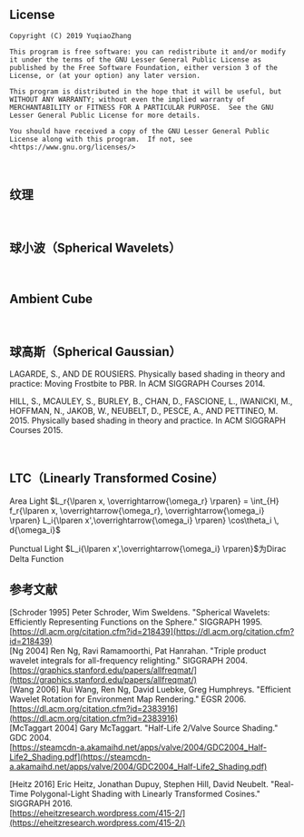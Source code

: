 ## License  
```  
Copyright (C) 2019 YuqiaoZhang

This program is free software: you can redistribute it and/or modify it under the terms of the GNU Lesser General Public License as published by the Free Software Foundation, either version 3 of the License, or (at your option) any later version.

This program is distributed in the hope that it will be useful, but WITHOUT ANY WARRANTY; without even the implied warranty of MERCHANTABILITY or FITNESS FOR A PARTICULAR PURPOSE.  See the GNU Lesser General Public License for more details.

You should have received a copy of the GNU Lesser General Public License along with this program.  If not, see <https://www.gnu.org/licenses/>
```  
&nbsp;  
## 纹理  

&nbsp;  
## 球小波（Spherical Wavelets）  

&nbsp;  
## Ambient Cube  

&nbsp;  
## 球高斯（Spherical Gaussian）  

LAGARDE, S., AND DE ROUSIERS. Physically based shading in theory and practice: Moving Frostbite to PBR. In ACM SIGGRAPH Courses 2014.  

HILL, S., MCAULEY, S., BURLEY, B., CHAN, D., FASCIONE,
L., IWANICKI, M., HOFFMAN, N., JAKOB, W., NEUBELT, D.,
PESCE, A., AND PETTINEO, M. 2015. Physically based shading
in theory and practice. In ACM SIGGRAPH Courses 2015.

&nbsp;  
## LTC（Linearly Transformed Cosine）  
Area Light $L_r{\lparen x, \overrightarrow{\omega_r} \rparen} = \int_{H} f_r{\lparen x, \overrightarrow{\omega_r}, \overrightarrow{\omega_i}  \rparen} L_i{\lparen x',\overrightarrow{\omega_i} \rparen} \cos\theta_i \, d{\omega_i}$  

Punctual Light $L_i{\lparen x',\overrightarrow{\omega_i} \rparen}$为Dirac Delta Function
&nbsp;  
## 参考文献  
[Schroder 1995] Peter Schroder, Wim Sweldens. "Spherical Wavelets: Efficiently Representing Functions on the Sphere." SIGGRAPH 1995.  
[https://dl.acm.org/citation.cfm?id=218439](https://dl.acm.org/citation.cfm?id=218439)  
[Ng 2004] Ren Ng, Ravi Ramamoorthi, Pat Hanrahan. "Triple product wavelet integrals for all-frequency relighting." SIGGRAPH 2004.  
[https://graphics.stanford.edu/papers/allfreqmat/](https://graphics.stanford.edu/papers/allfreqmat/)  
[Wang 2006] Rui Wang, Ren Ng, David Luebke, Greg Humphreys. "Efficient Wavelet Rotation for Environment Map Rendering." EGSR 2006.  
[https://dl.acm.org/citation.cfm?id=2383916](https://dl.acm.org/citation.cfm?id=2383916)  
[McTaggart 2004] Gary McTaggart. "Half-Life 2/Valve Source Shading." GDC 2004.  
[https://steamcdn-a.akamaihd.net/apps/valve/2004/GDC2004_Half-Life2_Shading.pdf](https://steamcdn-a.akamaihd.net/apps/valve/2004/GDC2004_Half-Life2_Shading.pdf)  


[Heitz 2016] Eric Heitz, Jonathan Dupuy, Stephen Hill, David Neubelt. "Real-Time Polygonal-Light Shading with Linearly Transformed Cosines." SIGGRAPH 2016.  
[https://eheitzresearch.wordpress.com/415-2/](https://eheitzresearch.wordpress.com/415-2/)    
